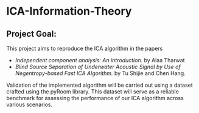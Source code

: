 # ICA-Information-Theory

## Project Goal: 
This project aims to reproduce the ICA algorithm in the papers 
- *Independent component analysis: An introduction.* by Alaa Tharwat
- *Blind Source Separation of Underwater Acoustic Signal by Use of Negentropy-based Fast ICA Algorithm.* by Tu Shijie and Chen Hang.

Validation of the implemented algorithm will be carried out using a dataset crafted using the pyRoom library. This dataset will serve as a reliable benchmark for assessing the performance of our ICA algorithm across various scenarios.














